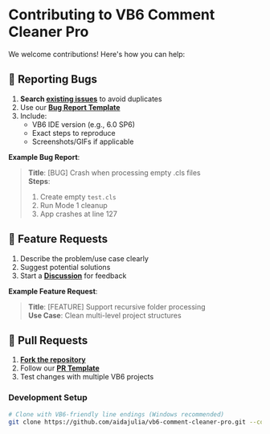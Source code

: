 # Contributing to VB6 Comment Cleaner Pro

We welcome contributions! Here's how you can help:

## 🐛 Reporting Bugs
1. **Search [existing issues](https://github.com/aidajulia/vb6-comment-cleaner-pro/issues)** to avoid duplicates
2. Use our **[Bug Report Template](https://github.com/aidajulia/vb6-comment-cleaner-pro/issues/new?template=bug_report.md&labels=bug)**
3. Include:
   - VB6 IDE version (e.g., 6.0 SP6)
   - Exact steps to reproduce
   - Screenshots/GIFs if applicable

**Example Bug Report**:
> **Title**: [BUG] Crash when processing empty .cls files  
> **Steps**:  
> 1. Create empty `test.cls`  
> 2. Run Mode 1 cleanup  
> 3. App crashes at line 127  

## 🚀 Feature Requests
1. Describe the problem/use case clearly
2. Suggest potential solutions
3. Start a **[Discussion](https://github.com/aidajulia/vb6-comment-cleaner-pro/discussions)** for feedback

**Example Feature Request**:
> **Title**: [FEATURE] Support recursive folder processing  
> **Use Case**: Clean multi-level project structures  

## 🔧 Pull Requests
1. **[Fork the repository](https://github.com/aidajulia/vb6-comment-cleaner-pro/fork)**
2. Follow our **[PR Template](https://github.com/aidajulia/vb6-comment-cleaner-pro/blob/main/PULL_REQUEST_TEMPLATE.md)**
3. Test changes with multiple VB6 projects

### Development Setup
```bash
# Clone with VB6-friendly line endings (Windows recommended)
git clone https://github.com/aidajulia/vb6-comment-cleaner-pro.git --config core.autocrlf=false
